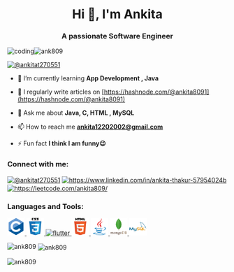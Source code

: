 <h1 align="center">Hi 👋, I'm Ankita</h1>
<h3 align="center">A passionate Software Engineer</h3>
<img aligh="right" alt="coding" widht="400" src="https://www.google.com/url?sa=i&url=https%3A%2F%2Fgithub.com%2Frudrabarad%2FGifs&psig=AOvVaw01aD0PyKP3MJVokpYRhG6V&ust=1686595015232000&source=images&cd=vfe&ved=0CBEQjRxqFwoTCPCe_Zbuu_8CFQAAAAAdAAAAABAE"

<p align="left"> <img src="https://komarev.com/ghpvc/?username=ank809&label=Profile%20views&color=0e75b6&style=flat" alt="ank809" /> </p>

<p align="left"> <a href="https://twitter.com/@ankitat270551" target="blank"><img src="https://img.shields.io/twitter/follow/@ankitat270551?logo=twitter&style=for-the-badge" alt="@ankitat270551" /></a> </p>

- 🌱 I’m currently learning **App Development , Java**

- 📝 I regularly write articles on [https://hashnode.com/@ankita8091](https://hashnode.com/@ankita8091)

- 💬 Ask me about **Java, C, HTML , MySQL**

- 📫 How to reach me **ankita12202002@gmail.com**

- ⚡ Fun fact **I think I am funny😉**

<h3 align="left">Connect with me:</h3>
<p align="left">
<a href="https://twitter.com/@ankitat270551" target="blank"><img align="center" src="https://raw.githubusercontent.com/rahuldkjain/github-profile-readme-generator/master/src/images/icons/Social/twitter.svg" alt="@ankitat270551" height="30" width="40" /></a>
<a href="https://linkedin.com/in/https://www.linkedin.com/in/ankita-thakur-57954024b" target="blank"><img align="center" src="https://raw.githubusercontent.com/rahuldkjain/github-profile-readme-generator/master/src/images/icons/Social/linked-in-alt.svg" alt="https://www.linkedin.com/in/ankita-thakur-57954024b" height="30" width="40" /></a>
<a href="https://www.leetcode.com/https://leetcode.com/ankita809/" target="blank"><img align="center" src="https://raw.githubusercontent.com/rahuldkjain/github-profile-readme-generator/master/src/images/icons/Social/leet-code.svg" alt="https://leetcode.com/ankita809/" height="30" width="40" /></a>
</p>

<h3 align="left">Languages and Tools:</h3>
<p align="left"> <a href="https://www.cprogramming.com/" target="_blank" rel="noreferrer"> <img src="https://raw.githubusercontent.com/devicons/devicon/master/icons/c/c-original.svg" alt="c" width="40" height="40"/> </a> <a href="https://www.w3schools.com/css/" target="_blank" rel="noreferrer"> <img src="https://raw.githubusercontent.com/devicons/devicon/master/icons/css3/css3-original-wordmark.svg" alt="css3" width="40" height="40"/> </a> <a href="https://flutter.dev" target="_blank" rel="noreferrer"> <img src="https://www.vectorlogo.zone/logos/flutterio/flutterio-icon.svg" alt="flutter" width="40" height="40"/> </a> <a href="https://www.w3.org/html/" target="_blank" rel="noreferrer"> <img src="https://raw.githubusercontent.com/devicons/devicon/master/icons/html5/html5-original-wordmark.svg" alt="html5" width="40" height="40"/> </a> <a href="https://www.java.com" target="_blank" rel="noreferrer"> <img src="https://raw.githubusercontent.com/devicons/devicon/master/icons/java/java-original.svg" alt="java" width="40" height="40"/> </a> <a href="https://www.mongodb.com/" target="_blank" rel="noreferrer"> <img src="https://raw.githubusercontent.com/devicons/devicon/master/icons/mongodb/mongodb-original-wordmark.svg" alt="mongodb" width="40" height="40"/> </a> <a href="https://www.mysql.com/" target="_blank" rel="noreferrer"> <img src="https://raw.githubusercontent.com/devicons/devicon/master/icons/mysql/mysql-original-wordmark.svg" alt="mysql" width="40" height="40"/> </a> </p>

<p><img align="left" src="https://github-readme-stats.vercel.app/api/top-langs?username=ank809&show_icons=true&locale=en&layout=compact" alt="ank809" /></p>

<p>&nbsp;<img align="center" src="https://github-readme-stats.vercel.app/api?username=ank809&show_icons=true&locale=en" alt="ank809" /></p>

<p><img align="center" src="https://github-readme-streak-stats.herokuapp.com/?user=ank809&" alt="ank809" /></p>
